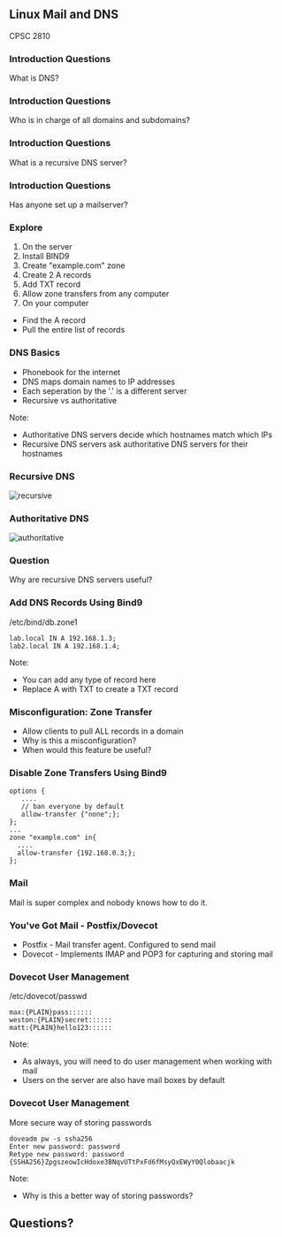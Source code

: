 ## Linux Mail and DNS

CPSC 2810



### Introduction Questions

What is DNS?



### Introduction Questions

Who is in charge of all domains and subdomains?



### Introduction Questions

What is a recursive DNS server?



### Introduction Questions

Has anyone set up a mailserver?



### Explore

1. On the server
  1. Install BIND9
  2. Create "example.com" zone
  3. Create 2 A records
  4. Add TXT record
  4. Allow zone transfers from any computer
2. On your computer
  * Find the A record
  * Pull the entire list of records



### DNS Basics

* Phonebook for the internet
* DNS maps domain names to IP addresses
* Each seperation by the '.' is a different server
* Recursive vs authoritative

Note:
* Authoritative DNS servers decide which hostnames match which IPs
* Recursive DNS servers ask authoritative DNS servers for their hostnames



### Recursive DNS

![recursive](dns-recursive.png)



### Authoritative DNS

![authoritative](dns-authoritative.png)



### Question

Why are recursive DNS servers useful?



### Add DNS Records Using Bind9

/etc/bind/db.zone1
```
lab.local IN A 192.168.1.3;
lab2.local IN A 192.168.1.4;
```

Note:
* You can add any type of record here
* Replace A with TXT to create a TXT record



### Misconfiguration: Zone Transfer

* Allow clients to pull ALL records in a domain
* Why is this a misconfiguration?
* When would this feature be useful?



### Disable Zone Transfers Using Bind9

```
options {
   ....
   // ban everyone by default
   allow-transfer {"none";};
};
...
zone "example.com" in{
  ....
  allow-transfer {192.168.0.3;};
};
```



### Mail

Mail is super complex and nobody knows how to do it.



### You've Got Mail - Postfix/Dovecot

* Postfix - Mail transfer agent. Configured to send mail
* Dovecot - Implements IMAP and POP3 for capturing and storing mail



### Dovecot User Management

/etc/dovecot/passwd

```
max:{PLAIN}pass::::::
weston:{PLAIN}secret::::::
matt:{PLAIN}hello123::::::
```

Note:
* As always, you will need to do user management when working with mail
* Users on the server are also have mail boxes by default



### Dovecot User Management

More secure way of storing passwords

```
doveadm pw -s ssha256
Enter new password: password
Retype new password: password
{SSHA256}ZpgszeowIcHdoxe3BNqvUTtPxFd6fMsyQxEWyY0Qlobaacjk
```

Note:
* Why is this a better way of storing passwords?



## Questions?
